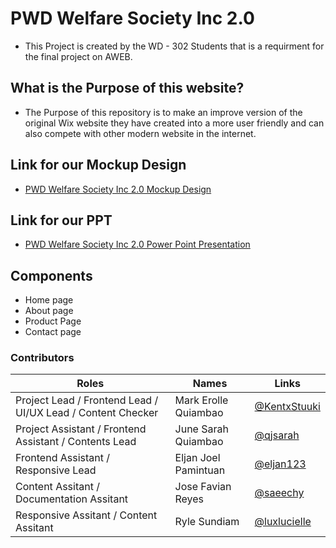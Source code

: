 # PWD Welfare Society Inc 2.0

- This Project is created by the WD - 302 Students that is a requirment for the final project on AWEB.


## What is the Purpose of this website?

- The Purpose of this repository is to make an improve version of the original Wix website they have created into a more user friendly and can also compete with other modern website in the internet.

## Link for our Mockup Design

- [PWD Welfare Society Inc 2.0 Mockup Design](https://www.figma.com/design/d9HhsLhKigG0idquHUijcd/AWEB%3A-PWD-Welfare-Society-Inc-2.0?node-id=0-1&p=f&t=Bt2Tf9Mc4vedytZZ-0)

## Link for our PPT
- [PWD Welfare Society Inc 2.0 Power Point Presentation](https://github.com/KentxStuuki/PWD_Welfare_Society_Inc_Website/blob/main/AWEB.pptx)

## Components

- Home page
- About page
- Product Page
- Contact page

### Contributors

| Roles | Names | Links | 
|---|---|---|
| Project Lead / Frontend Lead / UI/UX Lead / Content Checker | Mark Erolle Quiambao | [@KentxStuuki](https://github.com/KentxStuuki)| 
| Project Assistant / Frontend Assistant / Contents Lead | June Sarah Quiambao | [@qjsarah](https://github.com/qjsarah)|
| Frontend Assistant / Responsive Lead  | Eljan Joel Pamintuan | [@eljan123](https://github.com/eljan123)|
| Content Assitant / Documentation Assitant | Jose Favian Reyes | [@saeechy](https://github.com/saeechy)|
| Responsive Assitant / Content Assitant | Ryle Sundiam | [@luxlucielle](https://github.com/luxlucielle)|
